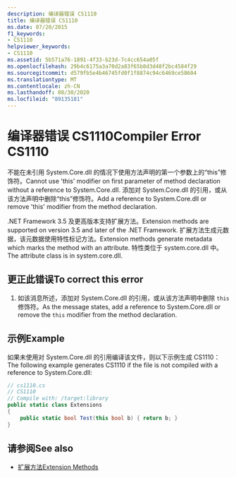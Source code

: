 ```yaml
---
description: 编译器错误 CS1110
title: 编译器错误 CS1110
ms.date: 07/20/2015
f1_keywords:
- CS1110
helpviewer_keywords:
- CS1110
ms.assetid: 5b571a76-1891-4f33-b23d-7c4cc654a05f
ms.openlocfilehash: 29b4c6175a3a70d2a83f65b8d3d48f2bc4584f29
ms.sourcegitcommit: d579fb5e4b46745fd0f1f8874c94c6469ce58604
ms.translationtype: MT
ms.contentlocale: zh-CN
ms.lasthandoff: 08/30/2020
ms.locfileid: "89135181"
---
```

# <a name="compiler-error-cs1110"></a><span data-ttu-id="2d282-103">编译器错误 CS1110</span><span class="sxs-lookup"><span data-stu-id="2d282-103">Compiler Error CS1110</span></span>
<span data-ttu-id="2d282-104">不能在未引用 System.Core.dll 的情况下使用方法声明的第一个参数上的“this”修饰符。</span><span class="sxs-lookup"><span data-stu-id="2d282-104">Cannot use 'this' modifier on first parameter of method declaration without a reference to System.Core.dll.</span></span> <span data-ttu-id="2d282-105">添加对 System.Core.dll 的引用，或从该方法声明中删除“this”修饰符。</span><span class="sxs-lookup"><span data-stu-id="2d282-105">Add a reference to System.Core.dll or remove 'this' modifier from the method declaration.</span></span>  
  
 <span data-ttu-id="2d282-106">.NET Framework 3.5 及更高版本支持扩展方法。</span><span class="sxs-lookup"><span data-stu-id="2d282-106">Extension methods are supported on version 3.5 and later of the .NET Framework.</span></span> <span data-ttu-id="2d282-107">扩展方法生成元数据，该元数据使用特性标记方法。</span><span class="sxs-lookup"><span data-stu-id="2d282-107">Extension methods generate metadata which marks the method with an attribute.</span></span> <span data-ttu-id="2d282-108">特性类位于 system.core.dll 中。</span><span class="sxs-lookup"><span data-stu-id="2d282-108">The attribute class is in system.core.dll.</span></span>  
  
## <a name="to-correct-this-error"></a><span data-ttu-id="2d282-109">更正此错误</span><span class="sxs-lookup"><span data-stu-id="2d282-109">To correct this error</span></span>  
  
1. <span data-ttu-id="2d282-110">如该消息所述，添加对 System.Core.dll 的引用，或从该方法声明中删除 `this` 修饰符。</span><span class="sxs-lookup"><span data-stu-id="2d282-110">As the message states, add a reference to System.Core.dll or remove the `this` modifier from the method declaration.</span></span>  
  
## <a name="example"></a><span data-ttu-id="2d282-111">示例</span><span class="sxs-lookup"><span data-stu-id="2d282-111">Example</span></span>  
 <span data-ttu-id="2d282-112">如果未使用对 System.Core.dll 的引用编译该文件，则以下示例生成 CS1110：</span><span class="sxs-lookup"><span data-stu-id="2d282-112">The following example generates CS1110 if the file is not compiled with a reference to System.Core.dll:</span></span>  
  
```csharp  
// cs1110.cs  
// CS1110  
// Compile with: /target:library  
public static class Extensions  
{  
    public static bool Test(this bool b) { return b; }  
}  
```  
  
## <a name="see-also"></a><span data-ttu-id="2d282-113">请参阅</span><span class="sxs-lookup"><span data-stu-id="2d282-113">See also</span></span>

- [<span data-ttu-id="2d282-114">扩展方法</span><span class="sxs-lookup"><span data-stu-id="2d282-114">Extension Methods</span></span>](../programming-guide/classes-and-structs/extension-methods.md)
